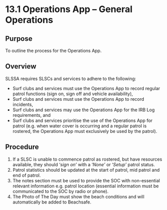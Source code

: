# 13.1 Operations App – General Operations

## Purpose

To outline the process for the Operations App.

## Overview

SLSSA requires SLSCs and services to adhere to the following:

- Surf clubs and services must use the Operations App to record regular patrol functions (sign on, sign off and vehicle availability),
- Surf clubs and services must use the Operations App to record incidents,
- Surf clubs and services may use the Operations App for the IRB Log requirements, and
- Surf clubs and services prioritise the use of the Operations App for patrol (e.g. when water cover is occurring and a regular patrol is rostered, the Operations App must exclusively be used by the patrol).

## Procedure

1. If a SLSC is unable to commence patrol as rostered, but have resources available, they should ‘_sign_ _on’_ with a ‘_None’_ or ‘_Setup’_ patrol status.
2. Patrol statistics should be updated at the start of patrol, mid patrol and end of patrol.
3. The notes section must be used to provide the SOC with non-essential relevant information e.g. patrol location (essential information must be communicated to the SOC by radio or phone).
4. The Photo of The Day must show the beach conditions and will automatically be added to Beachsafe.